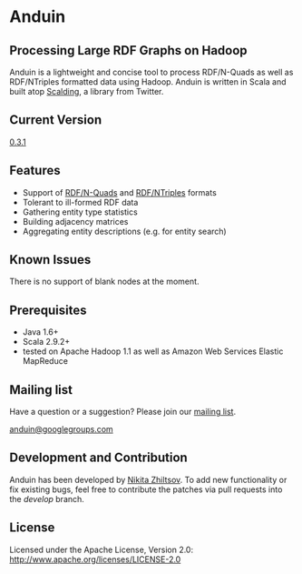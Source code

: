 Anduin
=================

Processing Large RDF Graphs on Hadoop
------------------------------
Anduin is a lightweight and concise tool to process RDF/N-Quads as well as RDF/NTriples formatted data using Hadoop. Anduin is written in Scala and built atop [Scalding](http://github.com/twitter/scalding), a library from Twitter.

Current Version
------------
[0.3.1](https://github.com/nzhiltsov/Anduin/archive/0.3.1.zip)

Features
------------
* Support of [RDF/N-Quads](http://www.w3.org/TR/2014/REC-n-quads-20140225/) and [RDF/NTriples](http://www.w3.org/TR/2014/REC-n-triples-20140225/) formats
* Tolerant to ill-formed RDF data
* Gathering entity type statistics
* Building adjacency matrices
* Aggregating entity descriptions (e.g. for entity search) 

Known Issues
----------------------
There is no support of blank nodes at the moment.


Prerequisites
----------------------
* Java 1.6+
* Scala 2.9.2+
* tested on Apache Hadoop 1.1 as well as Amazon Web Services Elastic MapReduce

Mailing list
------------

Have a question or a suggestion? Please join our [mailing list](https://groups.google.com/d/forum/anduin).

anduin@googlegroups.com

Development and Contribution
----------------------

Anduin has been developed by [Nikita Zhiltsov](http://linkedin.com/in/nzhiltsov). To add new functionality or fix existing bugs, feel free to contribute the patches via pull requests into the _develop_ branch.


License
---------------------

Licensed under the Apache License, Version 2.0: http://www.apache.org/licenses/LICENSE-2.0




